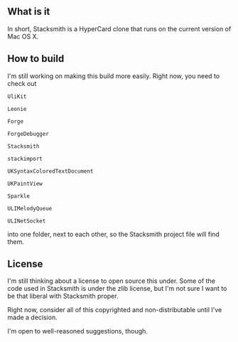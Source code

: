 What is it
----------

In short, Stacksmith is a HyperCard clone that runs on the current version of Mac OS X.


How to build
------------

I'm still working on making this build more easily. Right now, you need to check out

	UliKit
	
	Leonie
	
	Forge
	
	ForgeDebugger
	
	Stacksmith
	
	stackimport
	
	UKSyntaxColoredTextDocument
	
	UKPaintView
	
	Sparkle
	
	ULIMelodyQueue
	
	ULINetSocket
	
into one folder, next to each other, so the Stacksmith project file will find them.


License
-------

I'm still thinking about a license to open source this under. Some of the code used in Stacksmith is under the zlib license, but I'm not sure I want to be that liberal with Stacksmith proper.

Right now, consider all of this copyrighted and non-distributable until I've made a decision.

I'm open to well-reasoned suggestions, though.